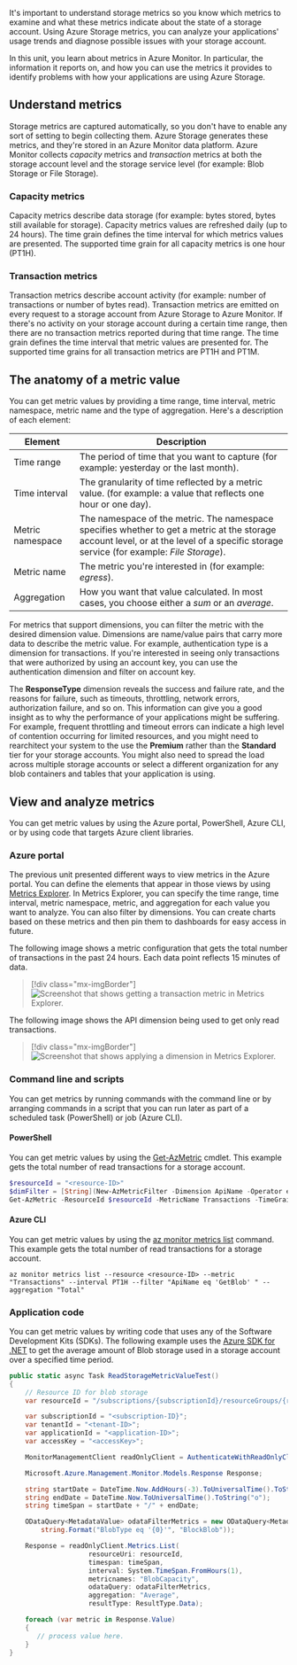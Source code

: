 It's important to understand storage metrics so you know which metrics to examine and what these metrics indicate about the state of a storage account. Using Azure Storage metrics, you can analyze your applications' usage trends and diagnose possible issues with your storage account.

In this unit, you learn about metrics in Azure Monitor. In particular, the information it reports on, and how you can use the metrics it provides to identify problems with how your applications are using Azure Storage.

## Understand metrics

Storage metrics are captured automatically, so you don't have to enable any sort of setting to begin collecting them. Azure Storage generates these metrics, and they're stored in an Azure Monitor data platform. Azure Monitor collects *capacity* metrics and *transaction* metrics at both the storage account level and the storage service level (for example: Blob Storage or File Storage).

### Capacity metrics

Capacity metrics describe data storage (for example: bytes stored, bytes still available for storage). Capacity metrics values are refreshed daily (up to 24 hours). The time grain defines the time interval for which metrics values are presented. The supported time grain for all capacity metrics is one hour (PT1H).

### Transaction metrics

Transaction metrics describe account activity (for example: number of transactions or number of bytes read). Transaction metrics are emitted on every request to a storage account from Azure Storage to Azure Monitor. If there's no activity on your storage account during a certain time range, then there are no transaction metrics reported during that time range. The time grain defines the time interval that metric values are presented for. The supported time grains for all transaction metrics are PT1H and PT1M.

## The anatomy of a metric value

You can get metric values by providing a time range, time interval, metric namespace, metric name and the type of aggregation. Here's a description of each element:

| Element | Description |
|---|---|
| Time range | The period of time that you want to capture (for example: yesterday or the last month). |
| Time interval | The granularity of time reflected by a metric value. (for example: a value that reflects one hour or one day). |
| Metric namespace | The namespace of the metric. The namespace specifies whether to get a metric at the storage account level, or at the level of a specific storage service (for example: *File Storage*). |
| Metric name | The metric you're interested in (for example: *egress*). |
| Aggregation | How you want that value calculated. In most cases, you choose either a *sum* or an *average*. |

For metrics that support dimensions, you can filter the metric with the desired dimension value. Dimensions are name/value pairs that carry more data to describe the metric value. For example, authentication type is a dimension for transactions. If you're interested in seeing only transactions that were authorized by using an account key, you can use the authentication dimension and filter on account key.

The **ResponseType** dimension reveals the success and failure rate, and the reasons for failure, such as timeouts, throttling, network errors, authorization failure, and so on. This information can give you a good insight as to why the performance of your applications might be suffering. For example, frequent throttling and timeout errors can indicate a high level of contention occurring for limited resources, and you might need to rearchitect your system to the use the **Premium** rather than the **Standard** tier for your storage accounts. You might also need to spread the load across multiple storage accounts or select a different organization for any blob containers and tables that your application is using.

## View and analyze metrics

You can get metric values by using the Azure portal, PowerShell, Azure CLI, or by using code that targets Azure client libraries.

### Azure portal

The previous unit presented different ways to view metrics in the Azure portal. You can define the elements that appear in those views by using [Metrics Explorer](/azure/azure-monitor/essentials/metrics-getting-started). In Metrics Explorer, you can specify the time range, time interval, metric namespace, metric, and aggregation for each value you want to analyze. You can also filter by dimensions. You can create charts based on these metrics and then pin them to dashboards for easy access in future.

The following image shows a metric configuration that gets the total number of transactions in the past 24 hours. Each data point reflects 15 minutes of data.

> [!div class="mx-imgBorder"]
> ![Screenshot that shows getting a transaction metric in Metrics Explorer.](../media/3-metrics-explorer-transactions.png)

The following image shows the API dimension being used to get only read transactions.

> [!div class="mx-imgBorder"]
> ![Screenshot that shows applying a dimension in Metrics Explorer.](../media/3-metrics-explorer-transactions-api-dimension.png)

### Command line and scripts

You can get metrics by running commands with the command line or by arranging commands in a script that you can run later as part of a scheduled task (PowerShell) or job (Azure CLI).

#### PowerShell

You can get metric values by using the [Get-AzMetric](/powershell/module/Az.Monitor/Get-AzMetric) cmdlet. This example gets the total number of read transactions for a storage account.

```powershell
$resourceId = "<resource-ID>"
$dimFilter = [String](New-AzMetricFilter -Dimension ApiName -Operator eq -Value "GetBlob" 3> $null)
Get-AzMetric -ResourceId $resourceId -MetricName Transactions -TimeGrain 01:00:00 -MetricFilter $dimFilter -AggregationType "Total"
```

#### Azure CLI

You can get metric values by using the [az monitor metrics list](/cli/azure/monitor/metrics#az-monitor-metrics-list) command. This example gets the total number of read transactions for a storage account.

```azurecli
az monitor metrics list --resource <resource-ID> --metric "Transactions" --interval PT1H --filter "ApiName eq 'GetBlob' " --aggregation "Total" 
```

### Application code

You can get metric values by writing code that uses any of the Software Development Kits (SDKs). The following example uses the [Azure SDK for .NET](/dotnet/azure/sdk/azure-sdk-for-dotnet) to get the average amount of Blob storage used in a storage account over a specified time period.

```csharp
public static async Task ReadStorageMetricValueTest()
{
    // Resource ID for blob storage
    var resourceId = "/subscriptions/{subscriptionId}/resourceGroups/{resourceGroupName}/providers/Microsoft.Storage/storageAccounts/{storageAccountName}/blobServices/default";

    var subscriptionId = "<subscription-ID}";
    var tenantId = "<tenant-ID>";
    var applicationId = "<application-ID>";
    var accessKey = "<accessKey>";

    MonitorManagementClient readOnlyClient = AuthenticateWithReadOnlyClient(tenantId, applicationId, accessKey, subscriptionId).Result;

    Microsoft.Azure.Management.Monitor.Models.Response Response;

    string startDate = DateTime.Now.AddHours(-3).ToUniversalTime().ToString("o");
    string endDate = DateTime.Now.ToUniversalTime().ToString("o");
    string timeSpan = startDate + "/" + endDate;

    ODataQuery<MetadataValue> odataFilterMetrics = new ODataQuery<MetadataValue>(
        string.Format("BlobType eq '{0}'", "BlockBlob"));

    Response = readOnlyClient.Metrics.List(
                    resourceUri: resourceId,
                    timespan: timeSpan,
                    interval: System.TimeSpan.FromHours(1),
                    metricnames: "BlobCapacity",
                    odataQuery: odataFilterMetrics,
                    aggregation: "Average",
                    resultType: ResultType.Data);

    foreach (var metric in Response.Value)
    {
       // process value here.
    }
}
```

